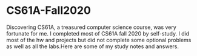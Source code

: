 # CS61A-Fall2020
Discovering CS61A, a treasured computer science course, was very fortunate for me. I completed most of CS61A fall 2020 by self-study. I did most of the hw and projects but did not complete some optional problems as well as all the labs.Here are some of my study notes and answers.
